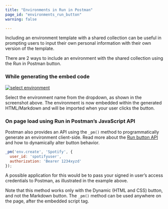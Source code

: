```yaml
---
title: "Environments in Run in Postman"
page_id: "environments_run_button"
warning: false

---
```


Including an environment template with a shared collection can be useful in prompting users to input their own personal information with their own version of the template.  

There are 2 ways to include an environment with the shared collection using the Run in Postman button.

### While generating the embed code

[![select environment](https://www.postman.com/img/v2/docs/environments/share_select_env.png)](https://www.postman.com/img/v2/docs/environments/share_select_env.png)

Select the environment name from the dropdown, as shown in the screenshot above. The environment is now embedded within the generated HTML/Markdown and will be imported when your user clicks the button.

### On page load using Run in Postman’s JavaScript API

Postman also provides an API using the `_pm()` method to programmatically generate an environment client-side. Read more about the [Run button API](https://learning.getpostman.com/docs/postman_for_publishers/run_button/run_button_API) and how to dynamically alter button behavior.

```javascript
_pm('env.create', 'Spotify', {
  user_id: 'spotifyuser',
  authorization: 'Bearer 1234xyzd'
});
```

A possible application for this would be to pass your signed in user’s access credentials to Postman, as illustrated in the example above.

Note that this method works only with the Dynamic (HTML and CSS) button, and not the Markdown button. The `_pm()` method can be used anywhere on the page, after the embedded script tag.
